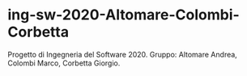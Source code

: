 # ing-sw-2020-Altomare-Colombi-Corbetta
Progetto di Ingegneria del Software 2020. Gruppo: Altomare Andrea, Colombi Marco, Corbetta Giorgio.
